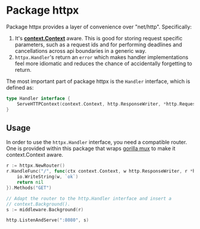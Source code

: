 # Package httpx

Package httpx provides a layer of convenience over "net/http". Specifically:

1. It's **[context.Context](https://godoc.org/golang.org/x/net/context)** aware.
   This is good for storing request specific parameters, such as a request ids
   and for performing deadlines and cancellations across api boundaries in a
   generic way.
2. `httpx.Handler`'s return an `error` which makes handler implementations feel
   more idiomatic and reduces the chance of accidentally forgetting to return.

The most important part of package httpx is the `Handler` interface, which is
defined as:

```go
type Handler interface {
	ServeHTTPContext(context.Context, http.ResponseWriter, *http.Request) error
}
```

## Usage

In order to use the `httpx.Handler` interface, you need a compatible router. One is provided within this package that wraps [gorilla mux](https://github.com/gorilla/mux) to make it context.Context aware.

```go
r := httpx.NewRouter()
r.HandleFunc("/", func(ctx context.Context, w http.ResponseWriter, r *http.Request) error {
	io.WriteString(w, `ok`)
	return nil
}).Methods("GET")

// Adapt the router to the http.Handler interface and insert a
// context.Background().
s := middleware.Background(r)

http.ListenAndServe(":8080", s)
```

